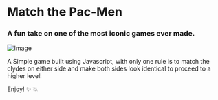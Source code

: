 # Match the Pac-Men 

### A fun take on one of the most iconic games ever made. 

![Image](http://www.webpacman.com/images/webpacman-thumb.jpg)

A Simple game built using Javascript, with only one rule is to match the clydes on either side and make both sides look identical to proceed to a higher level!

Enjoy! :sparkles: :boom:
